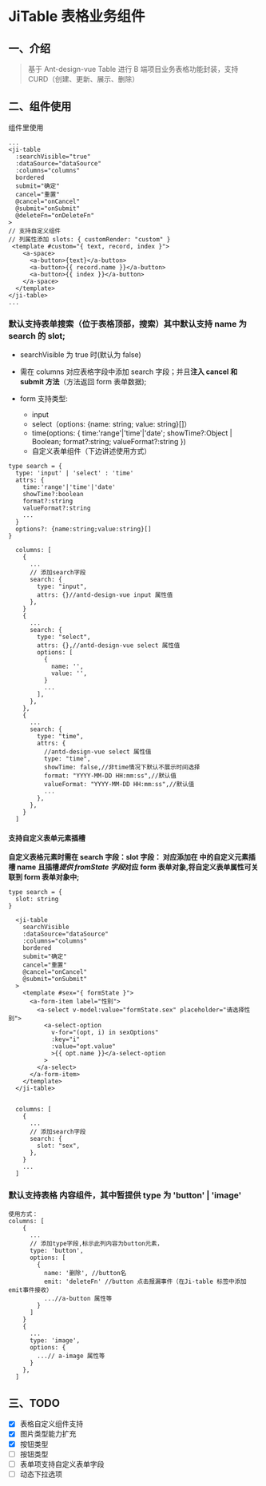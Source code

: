 # JiTable 表格业务组件

## 一、介绍

> 基于 Ant-design-vue Table 进行 B 端项目业务表格功能封装，支持 CURD（创建、更新、展示、删除）

## 二、组件使用

组件里使用

```
...
<ji-table
  :searchVisible="true"
  :dataSource="dataSource"
  :columns="columns"
  bordered
  submit="确定"
  cancel="重置"
  @cancel="onCancel"
  @submit="onSubmit"
  @deleteFn="onDeleteFn"
>
// 支持自定义组件
// 列属性添加 slots: { customRender: "custom" }
 <template #custom="{ text, record, index }">
    <a-space>
      <a-button>{text}</a-button>
      <a-button>{{ record.name }}</a-button>
      <a-button>{{ index }}</a-button>
    </a-space>
  </template>
</ji-table>
...

```

### 默认支持表单搜索（位于表格顶部，搜索）其中默认支持 name 为 search 的 slot;

- searchVisible 为 true 时(默认为 false)
- 需在 columns 对应表格字段中添加 search 字段；并且**注入 cancel 和 submit 方法**（方法返回 form 表单数据);

- form 支持类型:
  - input
  - select（options: {name: string; value: string}[]）
  - time(options: { time:'range'|'time'|'date'; showTime?:Object | Boolean; format?:string; valueFormat?:string })
  - 自定义表单组件（下边讲述使用方式）

```
type search = {
  type: 'input' | 'select' : 'time'
  attrs: {
    time:'range'|'time'|'date'
    showTime?:boolean
    format?:string
    valueFormat?:string
    ...
  }
  options?: {name:string;value:string}[]
}
```

```
  columns: [
    {
      ...
      // 添加search字段
      search: {
        type: "input",
        attrs: {}//antd-design-vue input 属性值
      },
    }
    {
      ...
      search: {
        type: "select",
        attrs: {},//antd-design-vue select 属性值
        options: [
          {
            name: '',
            value: '',
          }
          ...
        ],
      },
    },
    {
      ...
      search: {
        type: "time",
        attrs: {
          //antd-design-vue select 属性值
          type: "time",
          showTime: false,//非time情况下默认不展示时间选择
          format: "YYYY-MM-DD HH:mm:ss",//默认值
          valueFormat: "YYYY-MM-DD HH:mm:ss",//默认值
          ...
        },
      },
    }
  ]
```

#### 支持自定义表单元素插槽

**自定义表格元素时需在 search 字段：slot 字段： 对应添加在<ji-table> 中的自定义元素插槽 name**
**且插槽*提供 fromState 字段*对应 form 表单对象,将自定义表单属性可关联到 form 表单对象中;**

```
type search = {
  slot: string
}
```

```
  <ji-table
    searchVisible
    :dataSource="dataSource"
    :columns="columns"
    bordered
    submit="确定"
    cancel="重置"
    @cancel="onCancel"
    @submit="onSubmit"
  >
    <template #sex="{ formState }">
      <a-form-item label="性别">
        <a-select v-model:value="formState.sex" placeholder="请选择性别">
          <a-select-option
            v-for="(opt, i) in sexOptions"
            :key="i"
            :value="opt.value"
            >{{ opt.name }}</a-select-option
          >
        </a-select>
      </a-form-item>
    </template>
  </ji-table>


  columns: [
    {
      ...
      // 添加search字段
      search: {
        slot: "sex",
      },
    }
    ...
  ]
```

### 默认支持表格 内容组件，其中暂提供 type 为 'button' | 'image'

```
使用方式：
columns: [
    {
      ...
      // 添加type字段,标示此列内容为button元素，
      type: 'button',
      options: [
        {
          name: '删除', //button名
          emit: 'deleteFn' //button 点击报漏事件（在Ji-table 标签中添加emit事件接收）
          ...//a-button 属性等
        }
      ]
    }
    {
      ...
      type: 'image',
      options: {
        ...// a-image 属性等
      }
    },
  ]
```

## 三、TODO

- [x] 表格自定义组件支持
- [x] 图片类型能力扩充
- [x] 按钮类型
- [ ] 按钮类型
- [ ] 表单项支持自定义表单字段
- [ ] 动态下拉选项
